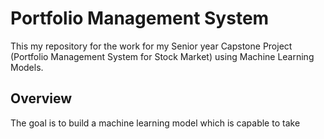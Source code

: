 # Portfolio Management System

This my repository for the work for my Senior year Capstone Project (Portfolio Management System for Stock Market) using Machine Learning Models.

## Overview
The goal is to build a machine learning model which is capable to take 
